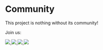 # Community

This project is nothing without its community!

Join us:

<style>
.nozoom {
	transition: none;
}
</style>



<a href="https://chat.btcpayserver.org/" target="_blank" alt="Mattermost">
<img class="nozoom" src="./img/mattermost.png">
</a>

<a href="https://twitter.com/BtcpayServer" target="_blank" alt="Twitter">
<img class="nozoom"  src="./img/twitter.png">
</a>

<a href="https://github.com/btcpayserver/btcpayserver" target="_blank" alt="Github">
<img class="nozoom" src="./img/github.png">
</a>

<a href="https://t.me/btcpayserver" target="_blank" alt="Telegram">
<img class="nozoom"  src="./img/telegram.png">
</a>



